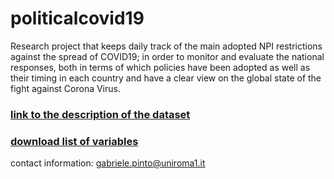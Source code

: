 # politicalcovid19
Research project that keeps daily track of the main adopted NPI restrictions against the spread of COVID19; in order to monitor and evaluate the national responses, both in terms of which policies have been adopted as well as their timing in each country and have a clear view on the global state of the fight against Corona Virus.

### [link to the description of the dataset](https://gabrielepinto.github.io/politicalcovid19/presentation_of_the_dataset_1.html)

###  [download list of variables](https://github.com/gabrielepinto/politicalcovid19/blob/master/variable_list_31032020.xlsx?raw=true)

contact information:
gabriele.pinto@uniroma1.it
